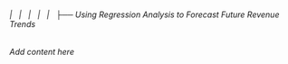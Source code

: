 ###### |   |   |   |   |   ├── Using Regression Analysis to Forecast Future Revenue Trends

*Add content here*